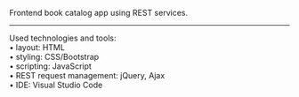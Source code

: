 Frontend book catalog app using REST services.

_____
Used technologies and tools:</br>
 • layout: HTML</br>
 • styling: CSS/Bootstrap</br>
 • scripting: JavaScript<br>
 • REST request management: jQuery, Ajax</br>
 • IDE: Visual Studio Code
    
